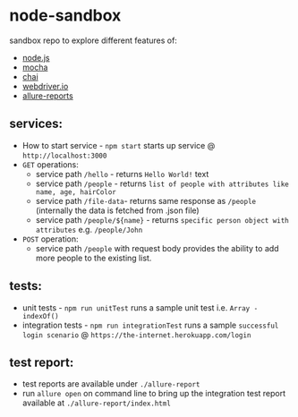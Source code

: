 # node-sandbox
sandbox repo to explore different features of:
 - [node.js](https://nodejs.org/en/about/)
 - [mocha](https://mochajs.org/)
 - [chai](https://www.chaijs.com/)
 - [webdriver.io](https://webdriver.io/)
 - [allure-reports](https://docs.qameta.io/allure/)

## services:
- How to start service  -  `npm start` starts up service @ `http://localhost:3000`
- `GET` operations:
    - service path `/hello`    -   returns `Hello World!` text
    - service path `/people`   -   returns `list of people with attributes like name, age, hairColor`
    - service path `/file-data`-   returns same response as `/people` (internally the data is fetched from .json file)
    - service path `/people/${name}` - returns `specific person object with attributes` e.g. `/people/John`
- `POST` operation:
    - service path `/people` with request body provides the ability to add more people to the existing list.

## tests:
- unit tests          -   `npm run unitTest` runs a sample unit test i.e. `Array - indexOf()`
- integration tests   -   `npm run integrationTest` runs a sample `successful login scenario` @ `https://the-internet.herokuapp.com/login`

## test report:
- test reports are available under `./allure-report`
- run `allure open` on command line to bring up the integration test report available at `./allure-report/index.html`
